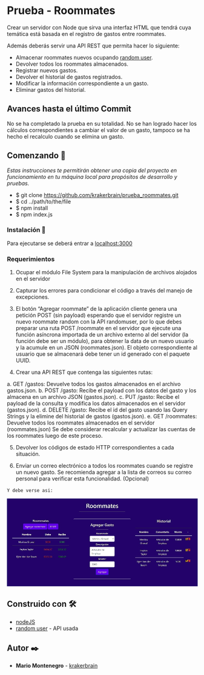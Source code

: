 # Prueba - Roommates

Crear un servidor con Node que sirva una interfaz HTML que tendrá cuya temática está basada en el registro
de gastos entre roommates.

Además deberás servir una API REST que permita hacer lo siguiente:

- Almacenar roommates nuevos ocupando [random user](https://randomuser.me/api).
- Devolver todos los roommates almacenados.
- Registrar nuevos gastos.
- Devolver el historial de gastos registrados.
- Modificar la información correspondiente a un gasto.
- Eliminar gastos del historial.

## Avances hasta el último Commit

No se ha completado la prueba en su totalidad. No se han logrado hacer los cálculos correspondientes a cambiar el valor de un gasto,
tampoco se ha hecho el recalculo cuando se elimina un gasto.

## Comenzando 🚀

_Estas instrucciones te permitirán obtener una copia del proyecto en funcionamiento en tu máquina local para propósitos de desarrollo y pruebas._

- $ git clone https://github.com/krakerbrain/prueba_roommates.git
- $ cd ../path/to/the/file
- $ npm install
- $ npm index.js

### Instalación 🔧

Para ejecutarse se deberá entrar a [localhost:3000](http://localhost:3000)

### Requerimientos

1. Ocupar el módulo File System para la manipulación de archivos alojados en el
   servidor
2. Capturar los errores para condicionar el código a través del manejo de excepciones.

3. El botón “Agregar roommate” de la aplicación cliente genera una petición POST (sin
   payload) esperando que el servidor registre un nuevo roommate random con la API
   randomuser, por lo que debes preparar una ruta POST /roommate en el servidor que
   ejecute una función asíncrona importada de un archivo externo al del servidor (la
   función debe ser un módulo), para obtener la data de un nuevo usuario y la acumule
   en un JSON (roommates.json).
   El objeto correspondiente al usuario que se almacenará debe tener un id generado
   con el paquete UUID.

4. Crear una API REST que contenga las siguientes rutas:

a. GET /gastos: Devuelve todos los gastos almacenados en el archivo
gastos.json.
b. POST /gasto: Recibe el payload con los datos del gasto y los almacena en un
archivo JSON (gastos.json).
c. PUT /gasto: Recibe el payload de la consulta y modifica los datos
almacenados en el servidor (gastos.json).
d. DELETE /gasto: Recibe el id del gasto usando las Query Strings y la elimine
del historial de gastos (gastos.json).
e. GET /roommates: Devuelve todos los roommates almacenados en el servidor
(roommates.json)
Se debe considerar recalcular y actualizar las cuentas de los roommates luego de
este proceso.

5. Devolver los códigos de estado HTTP correspondientes a cada situación.

6. Enviar un correo electrónico a todos los roommates cuando se registre un nuevo
   gasto. Se recomienda agregar a la lista de correos su correo personal para verificar
   esta funcionalidad. (Opcional)

```
Y debe verse asi:
```

![Roommates](/prueba_roommates.jpg)

## Construido con 🛠️

- [nodeJS](https://nodejs.org/en/)
- [random user](https://randomuser.me/api) - API usada

## Autor ✒️

- **Mario Montenegro** - [krakerbrain](https://github.com/krakerbrain)
